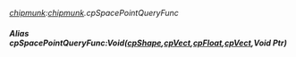 _[chipmunk](../../modules/chipmunk/chipmunk-module.md):[chipmunk](../../modules/chipmunk/chipmunk-module.md).cpSpacePointQueryFunc_
##### Alias cpSpacePointQueryFunc:Void([cpShape](../../modules/chipmunk/chipmunk-cpshape.md),[cpVect](../../modules/chipmunk/chipmunk-cpvect.md),[cpFloat](../../modules/chipmunk/chipmunk-cpfloat.md),[cpVect](../../modules/chipmunk/chipmunk-cpvect.md),Void Ptr)
